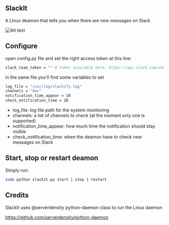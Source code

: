SlackIt
---

A Linux deamon that tells you when there are new messages on Slack

![Alt text](http://i.imgur.com/kpic5N1.png "Optional Title")

Configure
---

open config.py file and set the right access token at this line:
```bash
slack_team_token = "" # token available here: https://api.slack.com/web
```
in the same file you'll find some variables to set
```bash
log_file = "/var/log/slackify.log"
channels = "dev"													      
notification_time_appear = 10										
check_notification_time = 20
```
* log_file: log file path for the system monitoring
* channels: a list of channels to check (at the moment only one is supported)
* notification_time_appear: how much time the notification should stay visible
* check_notification_time: when the deamon have to check new messages on Slack


Start, stop or restart deamon
---
Simply run:
```bash
sudo python slackit.py start | stop | restart
```
Credits
---
SlackIt uses @serverdensity python-daemon class to run the Linux daemon

https://github.com/serverdensity/python-daemon
